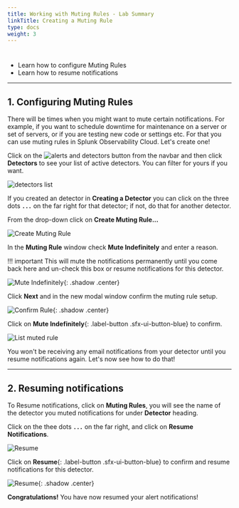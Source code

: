 ```yaml
---
title: Working with Muting Rules - Lab Summary
linkTitle: Creating a Muting Rule
type: docs
weight: 3
---
```

# 
* Learn how to configure Muting Rules
* Learn how to resume notifications
  
---

## 1. Configuring Muting Rules

There will be times when you might want to mute certain notifications. For example, if you want to schedule downtime for maintenance on a server or set of servers, or if you are testing new code or settings etc. For that you can use muting rules in Splunk Observability Cloud. Let's create one!

Click on the ![alerts and detectors button](/images/navbar/alerts-and-detectors.png) from the navbar and then click **Detectors** to see your list of active detectors. You can filter for yours if you want.

![detectors list](/images/detectors/detectors.png) 

If you created an detector in **Creating a Detector** you can click on the three dots **`...`** on the far right for that detector; if not, do that for another detector.

From the drop-down click on **Create Muting Rule...**

![Create Muting Rule](/images/detectors/create-muting-rule.png)

In the **Muting Rule** window check **Mute Indefinitely** and enter a reason.

!!! important
    This will mute the notifications permanently until you come back here and un-check this box or resume notifications for this detector.

![Mute Indefinitely](/images/detectors/mute-indefinitely.png){: .shadow .center}

Click **Next** and in the new modal window confirm the muting rule setup.

![Confirm Rule](/images/detectors/confirm-rule.png){: .shadow .center}

Click on **Mute Indefinitely**{: .label-button .sfx-ui-button-blue} to confirm.

![List muted rule](/images/detectors/alert-muted.png)

You won't be receiving any email notifications from your detector until you resume notifications again. Let's now see how to do that!

---

## 2. Resuming notifications

To Resume notifications, click on **Muting Rules**, you will see the name of the detector you muted notifications for under **Detector** heading.

Click on the thee dots **`...`** on the far right, and click on **Resume Notifications**.

![Resume](/images/detectors/muting-list.png)

Click on **Resume**{: .label-button .sfx-ui-button-blue} to confirm and resume notifications for this detector.

![Resume](/images/detectors/resume.png){: .shadow .center}

**Congratulations!** You have now resumed your alert notifications!

